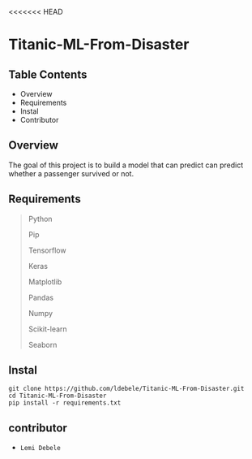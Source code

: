 <<<<<<< HEAD
# Titanic-ML-From-Disaster

## Table Contents
- Overview
- Requirements
- Instal
- Contributor

## Overview
The goal of this project is to build a model that can predict can predict whether a passenger survived or not.

## Requirements

> Python
> 
> Pip
>
> Tensorflow
>
> Keras
>
> Matplotlib
>
>Pandas
>
>Numpy
>
> Scikit-learn
>
>Seaborn

## Instal
```
git clone https://github.com/ldebele/Titanic-ML-From-Disaster.git
cd Titanic-ML-From-Disaster
pip install -r requirements.txt
```

## contributor
- `Lemi Debele`
